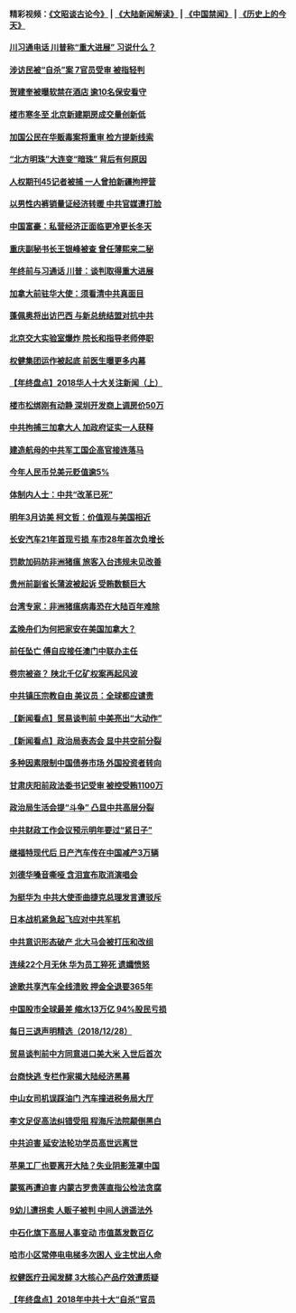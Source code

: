 #### 精彩视频：[《文昭谈古论今》](https://github.com/gfw-breaker/wenzhao/blob/master/README.md?t=12300331) | [《大陆新闻解读》](https://github.com/gfw-breaker/ntdtv-comedy/blob/master/README.md?t=12300331) | [《中国禁闻》](https://github.com/gfw-breaker/ntdtv-news/blob/master/README.md?t=12300331) | [《历史上的今天》](https://github.com/gfw-breaker/today-in-history/blob/master/README.md?t=12300331) 


#### [川习通电话 川普称“重大进展” 习说什么？](../pages/nsc413/n10940712.md?t=12300331) 

#### [涉访民被“自杀”案 7官员受审 被指轻判](../pages/nsc413/n10940097.md?t=12300331) 

#### [贺建奎被曝软禁在酒店 逾10名保安看守](../pages/nsc413/n10940715.md?t=12300331) 

#### [楼市寒冬至 北京新建期房成交量创新低](../pages/nsc413/n10940670.md?t=12300331) 

#### [加国公民在华贩毒案将重审 检方提新线索](../pages/nsc413/n10940613.md?t=12300331) 

#### [“北方明珠”大连变“暗珠” 背后有何原因](../pages/nsc413/n10939813.md?t=12300331) 

#### [人权期刊45记者被捕 一人曾拍新疆拘押营](../pages/nsc413/n10940550.md?t=12300331) 

#### [以男性内裤销量证经济转暖 中共官媒遭打脸](../pages/nsc413/n10940406.md?t=12300331) 

#### [中国富豪：私营经济正面临更冷更长冬天](../pages/nsc413/n10940343.md?t=12300331) 

#### [重庆副秘书长王银峰被查 曾任薄熙来二秘](../pages/nsc413/n10940530.md?t=12300331) 

#### [年终前与习通话 川普：谈判取得重大进展](../pages/nsc413/n10940508.md?t=12300331) 

#### [加拿大前驻华大使：须看清中共真面目](../pages/nsc413/n10940389.md?t=12300331) 

#### [蓬佩奥将出访巴西 与新总统结盟对抗中共](../pages/nsc413/n10940393.md?t=12300331) 

#### [北京交大实验室爆炸 院长和指导老师停职](../pages/nsc413/n10940353.md?t=12300331) 

#### [权健集团运作被起底 前医生曝更多内幕](../pages/nsc413/n10939875.md?t=12300331) 


#### [【年终盘点】2018华人十大关注新闻（上）](../pages/nsc413/n10931087.md?t=12300331) 

#### [楼市松绑刚有动静 深圳开发商上调房价50万](../pages/nsc413/n10939810.md?t=12300331) 

#### [中共拘捕三加拿大人 加政府证实一人获释](../pages/nsc413/n10939393.md?t=12300331) 

#### [建造航母的中共军工国企高官接连落马](../pages/nsc413/n10939103.md?t=12300331) 

#### [今年人民币兑美元贬值逾5%](../pages/nsc413/n10939565.md?t=12300331) 

#### [体制内人士：中共“改革已死”](../pages/nsc413/n10939733.md?t=12300331) 

#### [明年3月访美 柯文哲：价值观与美国相近](../pages/nsc413/n10939695.md?t=12300331) 

#### [长安汽车21年首现亏损 车市28年首次负增长](../pages/nsc413/n10939368.md?t=12300331) 

#### [罚款加码防非洲猪瘟 旅客入台违规未见改善](../pages/nsc413/n10939422.md?t=12300331) 

#### [贵州前副省长蒲波被起诉 受贿数额巨大](../pages/nsc413/n10939430.md?t=12300331) 

#### [台湾专家：非洲猪瘟病毒恐在大陆百年难除](../pages/nsc413/n10939107.md?t=12300331) 

#### [孟晚舟们为何把家安在美国加拿大？](../pages/nsc413/n10938660.md?t=12300331) 

#### [前任坠亡 傅自应接任澳门中联办主任](../pages/nsc413/n10939100.md?t=12300331) 

#### [卷宗被盗？ 陕北千亿矿权案再起风波](../pages/nsc413/n10939194.md?t=12300331) 

#### [中共镇压宗教自由 美议员：全球都应谴责](../pages/nsc413/n10939131.md?t=12300331) 

#### [【新闻看点】贸易谈判前 中美亮出“大动作”](../pages/nsc413/n10938838.md?t=12300331) 

#### [【新闻看点】政治局表态会 显中共空前分裂](../pages/nsc413/n10938771.md?t=12300331) 

#### [多种因素限制中国债券市场 外国投资者转向](../pages/nsc413/n10938873.md?t=12300331) 

#### [甘肃庆阳前政法委书记受审 被控受贿1100万](../pages/nsc413/n10939083.md?t=12300331) 

#### [政治局生活会提“斗争” 凸显中共高层分裂](../pages/nsc413/n10938924.md?t=12300331) 

#### [中共财政工作会议预示明年要过“紧日子”](../pages/nsc413/n10938982.md?t=12300331) 

#### [继福特现代后 日产汽车传在中国减产3万辆](../pages/nsc413/n10938892.md?t=12300331) 

#### [刘德华嗓音嘶哑 含泪宣布取消演唱会](../pages/nsc413/n10938698.md?t=12300331) 

#### [为挺华为 中共大使歪曲捷克总理发言遭驳斥](../pages/nsc413/n10938867.md?t=12300331) 

#### [日本战机紧急起飞应对中共军机](../pages/nsc413/n10938911.md?t=12300331) 

#### [中共意识形态破产 北大马会被打压和改组](../pages/nsc413/n10938861.md?t=12300331) 

#### [连续22个月无休 华为员工猝死 遗孀愤怒](../pages/nsc413/n10938842.md?t=12300331) 

#### [途歌共享汽车全线溃败 押金全退要365年](../pages/nsc413/n10938668.md?t=12300331) 

#### [中国股市全球最差 缩水13万亿 94%股民亏损](../pages/nsc413/n10938774.md?t=12300331) 

#### [每日三退声明精选（2018/12/28）](../pages/nsc413/n10938819.md?t=12300331) 

#### [贸易谈判前中方同意进口美大米 入世后首次](../pages/nsc413/n10938719.md?t=12300331) 

#### [台商快逃 专栏作家揭大陆经济黑幕](../pages/nsc413/n10938439.md?t=12300331) 

#### [中山女司机误踩油门 汽车撞进税务局大厅](../pages/nsc413/n10938695.md?t=12300331) 


#### [李文足促高法纠错受阻 程海斥法院颠倒黑白](../pages/nsc413/n10938533.md?t=12300331) 

#### [中共迫害 延安法轮功学员高世远离世](../pages/nsc413/n10938312.md?t=12300331) 

#### [苹果工厂也要离开大陆？失业阴影笼罩中国](../pages/nsc413/n10937705.md?t=12300331) 

#### [蒙冤再遭迫害 内蒙古罗贵莲直指公检法贪腐](../pages/nsc413/n10937373.md?t=12300331) 

#### [9幼儿遭拐卖 人贩子被判 中间人逍遥法外](../pages/nsc413/n10937636.md?t=12300331) 

#### [中石化旗下高层人事变动 市值蒸发数百亿](../pages/nsc413/n10938126.md?t=12300331) 

#### [哈市小区常停电电梯多次困人 业主忧出人命](../pages/nsc413/n10934054.md?t=12300331) 

#### [权健医疗丑闻发酵 3大核心产品疗效遭质疑](../pages/nsc413/n10937884.md?t=12300331) 

#### [【年终盘点】2018年中共十大“自杀”官员](../pages/nsc413/n10907998.md?t=12300331) 

